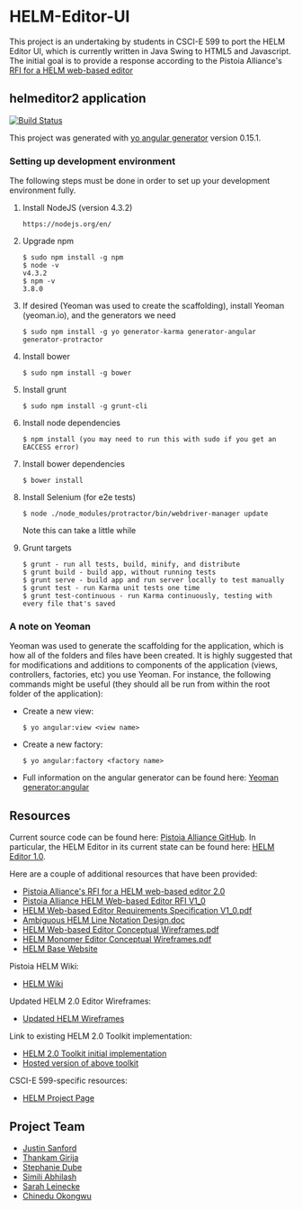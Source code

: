 # HELM-Editor-UI

This project is an undertaking by students in CSCI-E 599 to port the HELM Editor UI, which is currently written in Java Swing to HTML5 and Javascript. The initial goal is to provide a response according to the Pistoia Alliance's [RFI for a HELM web-based editor](http://www.pistoiaalliance.org/rfi-published-helm-web-based-editor/)

## helmeditor2 application

[![Build Status](https://travis-ci.org/CSCIE-599/HELM-Editor-UI.svg?branch=master)](https://travis-ci.org/CSCIE-599/HELM-Editor-UI)

This project was generated with [yo angular generator](https://github.com/yeoman/generator-angular) version 0.15.1.

### Setting up development environment

The following steps must be done in order to set up your development environment fully.

1. Install NodeJS (version 4.3.2)

    ```
    https://nodejs.org/en/
    ```
2. Upgrade npm 

    ```
    $ sudo npm install -g npm  
    $ node -v  
    v4.3.2  
    $ npm -v  
    3.8.0
    ```
3. If desired (Yeoman was used to create the scaffolding), install Yeoman (yeoman.io), and the generators we need

    ```
    $ sudo npm install -g yo generator-karma generator-angular generator-protractor
    ```
4. Install bower

    ```
    $ sudo npm install -g bower
    ```
5. Install grunt

    ```
    $ sudo npm install -g grunt-cli
    ```
6. Install node dependencies

    ```
    $ npm install (you may need to run this with sudo if you get an EACCESS error)
    ```
7. Install bower dependencies

    ```
    $ bower install
    ```
8. Install Selenium (for e2e tests)

    ```
    $ node ./node_modules/protractor/bin/webdriver-manager update
    ```
    Note this can take a little while
8. Grunt targets

    ```
    $ grunt - run all tests, build, minify, and distribute
    $ grunt build - build app, without running tests
    $ grunt serve - build app and run server locally to test manually
    $ grunt test - run Karma unit tests one time
    $ grunt test-continuous - run Karma continuously, testing with every file that's saved
    ```

### A note on Yeoman

Yeoman was used to generate the scaffolding for the application, which is how all of the folders and files have been created. It is highly suggested that for modifications and additions to components of the application (views, controllers, factories, etc) you use Yeoman. For instance, the following commands might be useful (they should all be run from within the root folder of the application):

  - Create a new view:

    ```
    $ yo angular:view <view name>
    ```
  - Create a new factory:

    ```
    $ yo angular:factory <factory name>
    ```
  - Full information on the angular generator can be found here: [Yeoman generator:angular](https://github.com/yeoman/generator-angular)

## Resources

Current source code can be found here: [Pistoia Alliance GitHub](https://github.com/PistoiaHELM).
In particular, the HELM Editor in its current state can be found here: [HELM Editor 1.0](https://github.com/PistoiaHELM/HELMEditor).

Here are a couple of additional resources that have been provided:

  - [Pistoia Alliance's RFI for a HELM web-based editor 2.0](http://www.pistoiaalliance.org/rfi-published-helm-web-based-editor/)
  - [Pistoia Alliance HELM Web-based Editor RFI V1_0](https://drive.google.com/file/d/0BybDwk56P1wFQWZwXzk1bGpBUG8/view?usp=sharing)
  - [HELM Web-based Editor Requirements Specification V1_0.pdf](https://drive.google.com/file/d/0BybDwk56P1wFcC0yMEhtVk5rbjg/view?usp=sharing)
  - [Ambiguous HELM Line Notation Design.doc](https://drive.google.com/file/d/0BybDwk56P1wFSS0zVi1zWEtHZVU/view?usp=sharing)
  - [HELM Web-based Editor Conceptual Wireframes.pdf](https://drive.google.com/file/d/0BybDwk56P1wFd1UxcmlXVTdxa00/view?usp=sharing)
  - [HELM Monomer Editor Conceptual Wireframes.pdf](https://drive.google.com/file/d/0BybDwk56P1wFdVlDLXFmeDB5Zkk/view?usp=sharing)
  - [HELM Base Website](http://www.pistoiaalliance.org/projects/active-projects/hierarchical-editing-language-for-macromolecules-helm/)

Pistoia HELM Wiki: 

  - [HELM Wiki](https://pistoiaalliance.atlassian.net/wiki/display/PUB/HELM+Resources)

Updated HELM 2.0 Editor Wireframes:

  - [Updated HELM Wireframes](https://drive.google.com/file/d/0BzWuaNlFrlmkaEQ1cFpCYjRhMnhXdzRndFdZbTJ6MkR0dlFN/view?usp=sharing)

Link to existing HELM 2.0 Toolkit implementation:

  - [HELM 2.0 Toolkit initial implementation](https://github.com/MarkusWeisser)
  - [Hosted version of above toolkit](http://104.236.250.11:8080/WebService/HowToUse.html)

CSCI-E 599-specific resources:

  - [HELM Project Page](https://canvas.harvard.edu/courses/8360/pages/helm-project)

## Project Team

  - [Justin Sanford](https://github.com/jsanford8)
  - [Thankam Girija](https://github.com/thankam)
  - [Stephanie Dube](https://github.com/stephdube)
  - [Simili Abhilash](https://github.com/sabhilash)
  - [Sarah Leinecke](https://github.com/SarahL88)
  - [Chinedu Okongwu](https://github.com/cokongwu)
